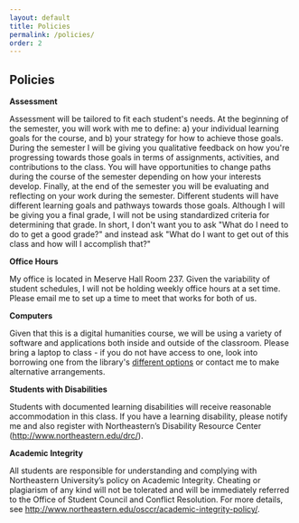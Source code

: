 ```yaml
---
layout: default
title: Policies
permalink: /policies/
order: 2
--- 
```


## Policies

**Assessment**

Assessment will be tailored to fit each student's needs. At the beginning of the semester, you will work with me to define: a) your individual learning goals for the course, and b) your strategy for how to achieve those goals. During the semester I will be giving you qualitative feedback on how you're progressing towards those goals in terms of assignments, activities, and contributions to the class. You will have opportunities to change paths during the course of the semester depending on how your interests develop. Finally, at the end of the semester you will be evaluating and reflecting on your work during the semester. Different students will have different learning goals and pathways towards those goals. Although I will be giving you a final grade, I will not be using standardized criteria for determining that grade. In short, I don't want you to ask "What do I need to do to get a good grade?" and instead ask "What do I want to get out of this class and how will I accomplish that?"

**Office Hours**

My office is located in Meserve Hall Room 237. Given the variability of student schedules, I will not be holding weekly office hours at a set time. Please email me to set up a time to meet that works for both of us.

**Computers**

Given that this is a digital humanities course, we will be using a variety of software and applications both inside and outside of the classroom. Please bring a laptop to class - if you do not have access to one, look into borrowing one from the library's [different options](https://www.northeastern.edu/its/services/tech-support/classrooms/equipment-checkout/) or contact me to make alternative arrangements.

**Students with Disabilities**

Students with documented learning disabilities will receive reasonable accommodation in this class. If you have a learning disability, please notify me and also register with Northeastern’s Disability Resource Center (<http://www.northeastern.edu/drc/>). 

**Academic Integrity**

All students are responsible for understanding and complying with Northeastern University’s policy on Academic Integrity. Cheating or plagiarism of any kind will not be tolerated and will be immediately referred to the Office of Student Council and Conflict Resolution. For more details, see <http://www.northeastern.edu/osccr/academic-integrity-policy/>.

